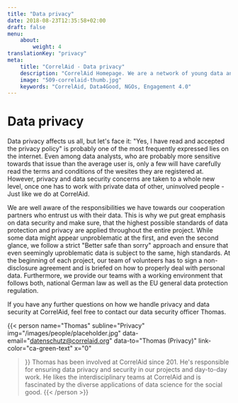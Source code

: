 ```yaml
---
title: "Data privacy"
date: 2018-08-23T12:35:58+02:00
draft: false
menu: 
    about:
        weight: 4
translationKey: "privacy"
meta:
    title: "CorrelAid - Data privacy"
    description: "CorrelAid Homepage. We are a network of young data analysts that wants to change the world with a more inclusive, integrated and innovative approach to data analysis."
    image: "509-correlaid-thumb.jpg"
    keywords: "CorrelAid, Data4Good, NGOs, Engagement 4.0"
---
```


# Data privacy
Data privacy affects us all, but let's face it: "Yes, I have read and accepted the privacy policy" is probably one of the most frequently expressed lies on the internet. Even among data analysts, who are probably more sensitive towards that issue than the average user is, only a few will have carefully read the terms and conditions of the wesites they are registered at. However, privacy and data security concerns are taken to a whole new level, once one has to work with private data of other, uninvolved people - Just like we do at CorrelAid.

We are well aware of the responsibilities we have towards our cooperation partners who entrust us with their data. This is why we put great emphasis on data security and make sure, that the highest possible standards of data protection and privacy are applied throughout the entire project. While some data might appear unproblematic at the first, and even the second glance, we follow a strict "Better safe than sorry" approach and ensure that even seemingly uproblematic data is subject to the same, high standards. At the beginning of each project, our team of volunteers has to sign a non-disclosure agreement and is briefed on how to properly deal with personal data. Furthermore, we provide our teams with a working environment that follows both, national German law as well as the EU general data protection regulation.

If you have any further questions on how we handle privacy and data security at CorrelAid, feel free to contact our data security officer Thomas.

{{< person 
    name="Thomas"
    subline="Privacy"
    img="/images/people/placeholder.jpg"
    data-email="datenschutz@correlaid.org"
    data-to="Thomas (Privacy)"
    link-color="ca-green-text"
    x="0"
>}}
Thomas has been involved at CorrelAid since 201. He's responsible for ensuring data privacy and security in our projects and day-to-day work.  He likes the interdisciplinary teams at CorrelAid and is fascinated by the diverse applications of data science for the social good.
{{< /person >}}
